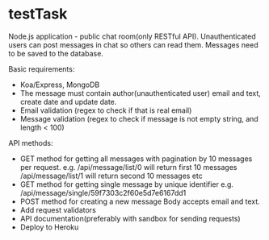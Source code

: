 # testTask

Node.js application - public chat room(only RESTful API).
Unauthenticated users can post messages in chat so others can read them.
Messages need to be saved to the database.

Basic requirements:
- Koa/Express, MongoDB
- The message must contain author(unauthenticated user) email and text, create date and update date.
- Email validation (regex to check if that is real email)
- Message validation (regex to check if message is not empty string, and length < 100)

API methods:
- GET method for getting all messages with pagination by 10 messages per request.
e.g. 
/api/message/list/0 will return first 10 messages
/api/message/list/1 will return second 10 messages
etc
- GET method for getting single message by unique identifier
e.g.
/api/message/single/59f7303c2f60e5d7e6167dd1
- POST method for creating a new message
Body accepts email and text.
- Add request validators
- API documentation(preferably with sandbox for sending requests)
- Deploy to Heroku